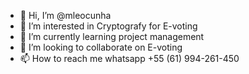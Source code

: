 - 👋 Hi, I’m @mleocunha
- 👀 I’m interested in Cryptografy for E-voting
- 🌱 I’m currently learning project management
- 💞️ I’m looking to collaborate on E-voting
- 📫 How to reach me whatsapp +55 (61) 994-261-450

<!---
mleocunha/mleocunha is a ✨ special ✨ repository because its `README.md` (this file) appears on your GitHub profile.
You can click the Preview link to take a look at your changes.
--->
